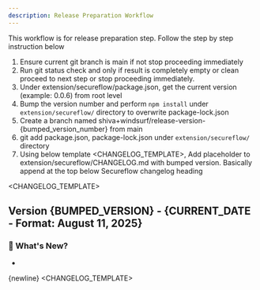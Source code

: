 ```yaml
---
description: Release Preparation Workflow
---
```


This workflow is for release preparation step. Follow the step by step instruction below

1. Ensure current git branch is main if not stop proceeding immediately
2. Run git status check and only if result is completely empty or clean proceed to next step or stop proceeding immediately.
3. Under extension/secureflow/package.json, get the current version (example: 0.0.6) from root level
4. Bump the version number and perform `npm install` under `extension/secureflow/` directory to overwrite package-lock.json
5. Create a branch named shiva+windsurf/release-version-{bumped_version_number} from main
6. git add package.json, package-lock.json under `extension/secureflow/` directory
7. Using below template <CHANGELOG_TEMPLATE>, Add placeholder to extension/secureflow/CHANGELOG.md with bumped version. Basically append at the top below Secureflow changelog heading

<CHANGELOG_TEMPLATE>
## Version {BUMPED_VERSION} - {CURRENT_DATE - Format: August 11, 2025}

### 🚀 What's New?

- 

{newline}
<CHANGELOG_TEMPLATE>